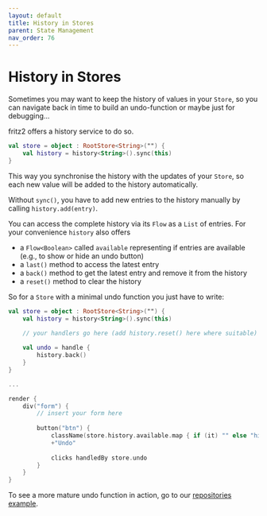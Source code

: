 ```yaml
---
layout: default
title: History in Stores
parent: State Management
nav_order: 76
---
```

# History in Stores

Sometimes you may want to keep the history of values in your `Store`, so you can navigate back in time to build an undo-function or maybe just for debugging...

fritz2 offers a history service to do so.

```kotlin
val store = object : RootStore<String>("") {
    val history = history<String>().sync(this)
}
```

This way you synchronise the history with the updates of your `Store`, so each new value will be added to the history automatically.

Without `sync()`, you have to add new entries to the history manually by calling `history.add(entry)`.

You can access the complete history via its `Flow` as a `List` of entries. For your convenience `history` also offers
* a `Flow<Boolean>` called `available` representing if entries are available (e.g., to show or hide an undo button)
* a `last()` method to access the latest entry
* a `back()` method to get the latest entry and remove it from the history
* a `reset()` method to clear the history

So for a `Store` with a minimal undo function you just have to write:

```kotlin
val store = object : RootStore<String>("") {
    val history = history<String>().sync(this)
    
    // your handlers go here (add history.reset() here where suitable)

    val undo = handle {
        history.back()
    }
}

...

render {
    div("form") {
        // insert your form here
    
        button("btn") {
            className(store.history.available.map { if (it) "" else "hidden" })
            +"Undo"
            
            clicks handledBy store.undo
        }
    }
}
```

To see a more mature undo function in action, go to our [repositories example](https://examples.fritz2.dev/repositories/build/distributions/index.html).
